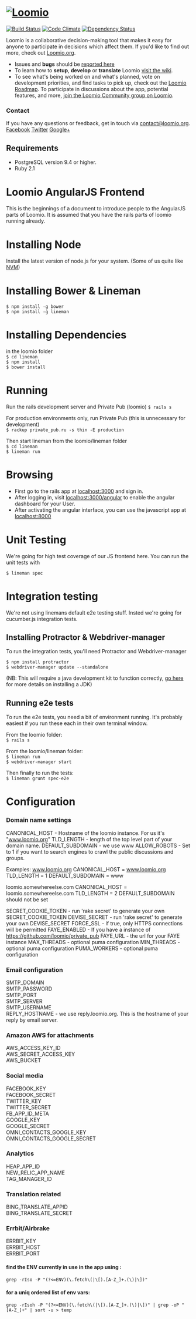 <h1><a href="https://www.loomio.org"> <img src="app/assets/images/logo-orange.png" alt="Loomio"/></a> </h1>
 
[![Build Status](https://img.shields.io/travis/loomio/loomio.svg)](https://travis-ci.org/loomio/loomio) 
[![Code Climate](https://img.shields.io/codeclimate/github/loomio/loomio.svg)](https://codeclimate.com/github/loomio/loomio) 
[![Dependency Status](https://img.shields.io/gemnasium/loomio/loomio.svg)](https://gemnasium.com/loomio/loomio) 

Loomio is a collaborative decision-making tool that makes it easy for anyone to participate in decisions which affect them. If you'd like to find out more, check out [Loomio.org](https://www.loomio.org).

- Issues and __bugs__ should be [reported here](http://github.com/loomio/loomio/issues)
- To learn how to __setup__, __develop__ or __translate__ Loomio [visit the wiki](https://github.com/loomio/loomio/wiki).
- To see what's being worked on and what's planned, vote on development priorities, and find tasks to pick up, check out the [Loomio Roadmap](https://www.loomio.org/roadmap). To participate in discussions about the app, potential features, and more, [join the Loomio Community group on Loomio](https://www.loomio.org/g/WmPCB3IR/loomio-community).

### Contact

If you have any questions or feedback, get in touch via [contact@loomio.org](mailto:contact@loomio.org).
<br />
[Facebook](https://facebook.com/Loomio) [Twitter](https://twitter.com/Loomio) [Google+](https://plus.google.com/+LoomioOrg)

## Requirements
- PostgreSQL version 9.4 or higher.
- Ruby 2.1

# Loomio AngularJS Frontend
This is the beginnings of a document to introduce people to the
AngularJS parts of Loomio. It is assumed that you have the rails parts
of loomio running already.

# Installing Node
Install the latest version of node.js for your system. (Some of us quite like [NVM](https://github.com/creationix/nvm))

# Installing Bower & Lineman

  `$ npm install -g bower`  
  `$ npm install -g lineman`

# Installing Dependencies
in the loomio folder  
  `$ cd lineman`  
  `$ npm install`  
  `$ bower install`

# Running
Run the rails development server and Private Pub
  (loomio) `$ rails s`  

For production environments only, run Private Pub (this is unnecessary for development)  
`$ rackup private_pub.ru -s thin -E production`


Then start lineman from the loomio/lineman folder  
`$ cd lineman`  
`$ lineman run`

# Browsing
- First go to the rails app at [localhost:3000](localhost:3000) and sign in.  
- After logging in, visit [localhost:3000/angular](localhost:3000/angular) to enable the angular dashboard for your User.  
- After activating the angular interface, you can use the javascript app at [localhost:8000](localhost:8000)

# Unit Testing
We're going for high test coverage of our JS frontend here.
You can run the unit tests with

  `$ lineman spec`

# Integration testing
We're not using linemans default e2e testing stuff. Insted we're going for cucumber.js integration tests.


## Installing Protractor & Webdriver-manager
To run the integration tests, you'll need Protractor and Webdriver-manager

  `$ npm install protractor`  
  `$ webdriver-manager update --standalone`  

(NB: This will require a java development kit to function correctly, [go here](http://docs.oracle.com/javase/7/docs/webnotes/install/) for more details on installing a JDK)

## Running e2e tests

To run the e2e tests, you need a bit of environment running. It's
probably easiest if you run these each in their own terminal window.

  From the loomio folder:  
  `$ rails s`

  From the loomio/lineman folder:  
  `$ lineman run`  
  `$ webdriver-manager start`  

  Then finally to run the tests:  
  `$ lineman grunt spec-e2e`

# Configuration

### Domain name settings
CANONICAL_HOST - Hostname of the loomio instance. For us it's "www.loomio.org"
TLD_LENGTH - length of the top level part of your domain name.
DEFAULT_SUBDOMAIN - we use www
ALLOW_ROBOTS - Set to 1 if you want to search engines to crawl the public discussions and groups.

Examples:
  www.loomio.org
  CANONICAL_HOST = www.loomio.org
  TLD_LENGTH = 1
  DEFAULT_SUBDOMAIN = www
 
  loomio.somewhereelse.com
  CANONICAL_HOST = loomio.somewhereelse.com
  TLD_LENGTH = 2
  DEFAULT_SUBDOMAIN should not be set

SECRET_COOKIE_TOKEN -  run 'rake secret' to generate your own SECRET_COOKIE_TOKEN
DEVISE_SECRET - run 'rake secret' to generate your own DEVISE_SECRET
FORCE_SSL - if true, only HTTPS connections will be permitted
FAYE_ENABLED - If you have a instance of https://github.com/loomio/private_pub
FAYE_URL - the url for your FAYE instance
MAX_THREADS - optional puma configuration
MIN_THREADS - optional puma configuration
PUMA_WORKERS - optional puma configuration

### Email configuration

SMTP_DOMAIN  
SMTP_PASSWORD  
SMTP_PORT  
SMTP_SERVER  
SMTP_USERNAME  
REPLY_HOSTNAME - we use reply.loomio.org. This is the hostname of your reply by email server.


### Amazon AWS for attachments
AWS_ACCESS_KEY_ID  
AWS_SECRET_ACCESS_KEY  
AWS_BUCKET  

### Social media
FACEBOOK_KEY  
FACEBOOK_SECRET  
TWITTER_KEY  
TWITTER_SECRET  
FB_APP_ID_META  
GOOGLE_KEY  
GOOGLE_SECRET  
OMNI_CONTACTS_GOOGLE_KEY  
OMNI_CONTACTS_GOOGLE_SECRET  

### Analytics
HEAP_APP_ID  
NEW_RELIC_APP_NAME  
TAG_MANAGER_ID  

### Translation related
BING_TRANSLATE_APPID  
BING_TRANSLATE_SECRET  

### Errbit/Airbrake
ERRBIT_KEY  
ERRBIT_HOST  
ERRBIT_PORT  

#### find the ENV currently in use in the app using : 
`grep -rIso -P "(?<=ENV)(\.fetch\(|\[).[A-Z_]+.(\)|\])"`

#### for a uniq ordered list of env vars:
`grep -rIsoh -P "(?<=ENV)(\.fetch\(|\[).[A-Z_]+.(\)|\])" | grep -oP "[A-Z_]+" | sort -u > temp`
